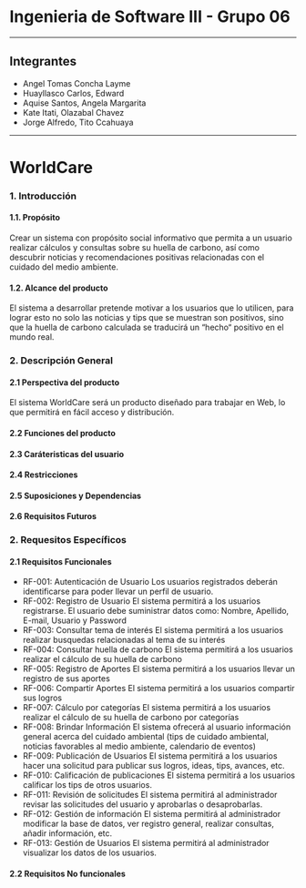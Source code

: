 # Ingenieria de Software III - Grupo 06
***
## Integrantes
* Angel Tomas Concha Layme 
* Huayllasco Carlos, Edward
* Aquise Santos, Angela Margarita
* Kate Itati, Olazabal Chavez
* Jorge Alfredo, Tito Ccahuaya




***
# WorldCare
### 1. Introducción
#### 1.1. Propósito
Crear un sistema con propósito social informativo que permita a un usuario realizar cálculos
y consultas sobre su huella de carbono, así como descubrir noticias y recomendaciones positivas
relacionadas con el cuidado del medio ambiente.
#### 1.2. Alcance del producto
El sistema a desarrollar pretende motivar a los usuarios que lo utilicen, para lograr esto no solo
las noticias y tips que se muestran son positivos, sino que la huella de carbono calculada se traducirá
un “hecho“ positivo en el mundo real.
### 2. Descripción General
#### 2.1 Perspectiva del producto
El sistema WorldCare será un producto diseñado para trabajar en Web, lo que permitirá en
fácil acceso y distribución.
#### 2.2 Funciones del producto 

#### 2.3 Caráteristicas del usuario 

#### 2.4 Restricciones 

#### 2.5 Suposiciones y Dependencias

#### 2.6 Requisitos Futuros



### 2. Requesitos Específicos
#### 2.1 Requisitos Funcionales
* RF-001: Autenticación de Usuario
Los usuarios registrados deberán identificarse para poder llevar un perfil de usuario.
* RF-002: Registro de Usuario 
El sistema permitirá a los usuarios registrarse. El usuario debe suministrar datos como: Nombre, Apellido, E-mail, Usuario y Password
* RF-003: Consultar tema de interés
El sistema permitirá a los usuarios realizar busquedas relacionadas al tema de su interés
* RF-004: Consultar huella de carbono
El sistema permitirá a los usuarios realizar el cálculo de su huella de carbono
* RF-005: Registro de Aportes
El sistema permitirá a los usuarios llevar un registro de sus aportes
* RF-006: Compartir Aportes
El sistema permitirá a los usuarios compartir sus logros
* RF-007: Cálculo por categorías
El sistema permitirá a los usuarios realizar el cálculo de su huella de carbono por categorías
* RF-008: Brindar Información
El sistema ofrecerá al usuario información general acerca del cuidado ambiental (tips de cuidado ambiental, noticias favorables al medio ambiente, calendario de eventos)
* RF-009: Publicación de Usuarios
El sistema permitirá a los usuarios hacer una solicitud para publicar sus logros, ideas, tips, avances, etc.
* RF-010: Calificación de publicaciones
El sistema permitirá a los usuarios calificar los tips de otros usuarios.
* RF-011: Revisión de solicitudes
El sistema permitirá al administrador revisar las solicitudes del usuario y aprobarlas o desaprobarlas.
* RF-012: Gestión de información
El sistema permitirá al administrador modificar la base de datos, ver registro general, realizar consultas, añadir información, etc.
* RF-013: Gestión de Usuarios
El sistema permitirá al administrador visualizar los datos de los usuarios.


#### 2.2 Requisitos No funcionales
